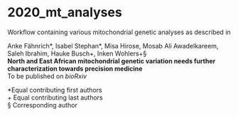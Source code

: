 # 2020_mt_analyses  
  
Workflow containing various mitochondrial genetic analyses as described in  
  
Anke Fähnrich\*, Isabel Stephan\*, Misa Hirose, Mosab Ali Awadelkareem, Saleh Ibrahim, Hauke Busch\+, Inken Wohlers\+§  
**North and East African mitochondrial genetic variation needs further characterization towards precision medicine**  
To be published on *bioRxiv*  
  
\*Equal contributing first authors  
\+ Equal contributing last authors  
§ Corresponding author 
